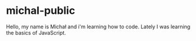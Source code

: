 # michal-public
Hello, my name is Michał and i'm learning how to code.
Lately I was learning the basics of JavaScript.
